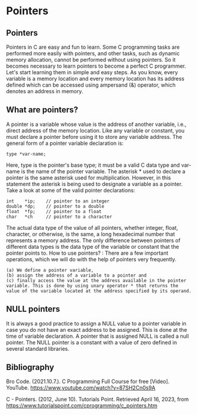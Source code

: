 # Pointers

## Pointers

Pointers in C are easy and fun to learn. Some C programming tasks are performed more easily with pointers, and other tasks, such as dynamic memory allocation, cannot be performed without using pointers. So it becomes necessary to learn pointers to become a perfect C programmer. Let's start learning them in simple and easy steps. As you know, every variable is a memory location and every memory location has its address defined which can be accessed using ampersand (&) operator, which denotes an address in memory. 

## What are pointers?

A pointer is a variable whose value is the address of another variable, i.e., direct address of the memory location. Like any variable or constant, you must declare a pointer before using it to 
store any variable address. The general form of a pointer variable declaration is:

    type *var-name;

Here, type is the pointer's base type; it must be a valid C data type and var-name is the name of the pointer variable. The asterisk * used to declare a pointer is the same asterisk used for multiplication. However, in this statement the asterisk is being used to designate a variable as a pointer. Take a look at some of the valid pointer declarations:

    int    *ip;    // pointer to an integer
    double *dp;    // pointer to a double
    float  *fp;    // pointer to a float
    char   *ch     // pointer to a character

The actual data type of the value of all pointers, whether integer, float, character, or otherwise, is the same, a long hexadecimal number that represents a memory address. The only difference between pointers of different data types is the data type of the variable or constant that the pointer points to.
How to use pointers? : There are a few important operations, which we will do with the help of pointers very frequently. 
    
    (a) We define a pointer variable, 
    (b) assign the address of a variable to a pointer and 
    (c) finally access the value at the address available in the pointer variable. This is done by using unary operator * that returns the value of the variable located at the address specified by its operand. 

## NULL pointers

It is always a good practice to assign a NULL value to a pointer variable in case you do not have an exact address to be assigned. This is done at the time of variable declaration. A pointer that is assigned NULL is called a null pointer. The NULL pointer is a constant with a value of zero defined in several standard libraries.

## Bibliography

Bro Code. (2021.10.7.). C Programming Full Course for free [Video]. YouTube. https://www.youtube.com/watch?v=87SH2Cn0s9A

C - Pointers. (2012, June 10). Tutorials Point. Retrieved April 16, 2023, from https://www.tutorialspoint.com/cprogramming/c_pointers.htm
